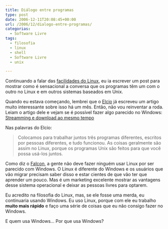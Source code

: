 ```yaml
---
title: Diálogo entre programas
type: post
date: 2006-12-11T20:08:45+00:00
url: /2006/12/dialogo-entre-programas/
categorias:
  - Software Livre
tags:
  - filosofia
  - linux
  - shell
  - Software Livre
  - unix

---
```

Continuando a falar das [facilidades do Linux][1], eu ia escrever um post para mostrar como é sensacional a conversa que os programas têm um com o outro no Linux e em outros sistemas baseados em Unix.

Quando eu estava começando, lembrei que o [Elcio][2] já escreveu um artigo muito interessante sobre isso há um mês. Então, não vou reinventar a roda. Leiam o artigo dele e vejam se é possível fazer algo parecido no Windows: [Streamming e download ao mesmo tempo][3]

Nas palavras do Elcio:

> Colocamos para trabalhar juntos três programas diferentes, escritos por pessoas diferentes, e tudo funcionou. As coisas geralmente são assim no Linux, porque os programas Unix são feitos para que você possa usá-los juntos.

Como diz o [Falcon][4], a gente não deve fazer ninguém usar Linux por ser parecido com Windows. O Linux é diferente do Windows e os usuários que vão migrar precisam saber disso e estar cientes de que vão ter que aprender um pouco. Mas é um marketing excelente mostrar as vantagens desse sistema operacional e deixar as pessoas livres para optarem.

Eu acredito na filosofia do Linux, mas, se ele fosse uma merda, eu continuaria usando Windows. Eu uso Linux, porque com ele eu trabalho **muito mais rápido** e faço uma série de coisas que eu não consigo fazer no Windows.

E quem usa Windows… Por que usa Windows?

 [1]: /2006/12/windows-e-mais-facil/
 [2]: http://blog.elcio.com.br/
 [3]: http://blog.elcio.com.br/streamming-e-download-ao-mesmo-tempo/
 [4]: http://falcon-dark.blogspot.com

